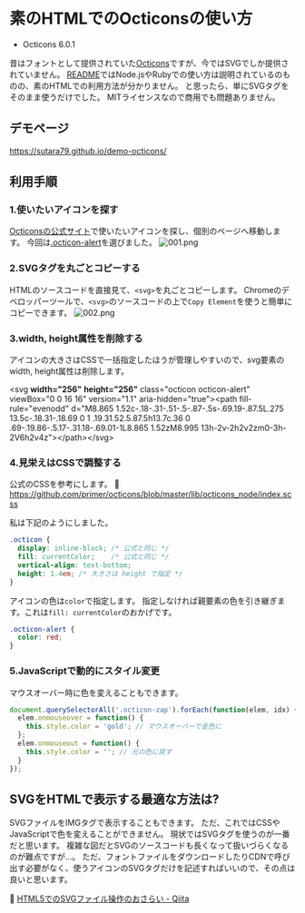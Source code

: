 # 素のHTMLでのOcticonsの使い方

- Octicons 6.0.1

昔はフォントとして提供されていた[Octicons](https://octicons.github.com/)ですが、今ではSVGでしか提供されていません。
[README](https://github.com/primer/octicons)ではNode.jsやRubyでの使い方は説明されているのものの、素のHTMLでの利用方法が分かりません。
と思ったら、単にSVGタグをそのまま使うだけでした。
MITライセンスなので商用でも問題ありません。

## デモページ
https://sutara79.github.io/demo-octicons/

## 利用手順
### 1.使いたいアイコンを探す
[Octiconsの公式サイト](https://octicons.github.com/)で使いたいアイコンを探し、個別のページへ移動します。
今回は[.octicon-alert](https://octicons.github.com/icon/alert/)を選びました。
![001.png](https://qiita-image-store.s3.amazonaws.com/0/27816/64c9fc0b-ca8e-3740-52e9-963968a0392c.png)

### 2.SVGタグを丸ごとコピーする
HTMLのソースコードを直接見て、`<svg>`を丸ごとコピーします。
Chromeのデベロッパーツールで、`<svg>`のソースコードの上で`Copy Element`を使うと簡単にコピーできます。
![002.png](https://qiita-image-store.s3.amazonaws.com/0/27816/2104255a-4b39-2544-516d-f384827876ec.png)

### 3.width, height属性を削除する
アイコンの大きさはCSSで一括指定したほうが管理しやすいので、svg要素のwidth, height属性は削除します。

&lt;svg <strong>width="256"</strong> <strong>height="256"</strong> class="octicon octicon-alert" viewBox="0 0 16 16" version="1.1" aria-hidden="true"&gt;&lt;path fill-rule="evenodd" d="M8.865 1.52c-.18-.31-.51-.5-.87-.5s-.69.19-.87.5L.275 13.5c-.18.31-.18.69 0 1 .19.31.52.5.87.5h13.7c.36 0 .69-.19.86-.5.17-.31.18-.69.01-1L8.865 1.52zM8.995 13h-2v-2h2v2zm0-3h-2V6h2v4z"&gt;&lt;/path&gt;&lt;/svg&gt;

### 4.見栄えはCSSで調整する
公式のCSSを参考にします。
:link: https://github.com/primer/octicons/blob/master/lib/octicons_node/index.scss

私は下記のようにしました。

```css
.octicon {
  display: inline-block; /* 公式と同じ */
  fill: currentColor;    /* 公式と同じ */
  vertical-align: text-bottom;
  height: 1.4em; /* 大きさは height で指定 */
}
```

アイコンの色は`color`で指定します。
指定しなければ親要素の色を引き継ぎます。これは`fill: currentColor`のおかげです。

```css
.octicon-alert {
  color: red;
}
```

### 5.JavaScriptで動的にスタイル変更
マウスオーバー時に色を変えることもできます。

```javascript
document.querySelectorAll('.octicon-zap').forEach(function(elem, idx) {
  elem.onmouseover = function() {
    this.style.color = 'gold'; // マウスオーバーで金色に
  };
  elem.onmouseout = function() {
    this.style.color = ''; // 元の色に戻す
  }
});
```

## SVGをHTMLで表示する最適な方法は?
SVGファイルをIMGタグで表示することもできます。
ただ、これではCSSやJavaScriptで色を変えることができません。
現状ではSVGタグを使うのが一番だと思います。
複雑な図だとSVGのソースコードも長くなって扱いづらくなるのが難点ですが…。
ただ、フォントファイルをダウンロードしたりCDNで呼び出す必要がなく、使うアイコンのSVGタグだけを記述すればいいので、その点は良いと思います。

:link: [HTML5でのSVGファイル操作のおさらい - Qiita](https://qiita.com/ka215/items/f9834dca40bb3d7e9c8b)
